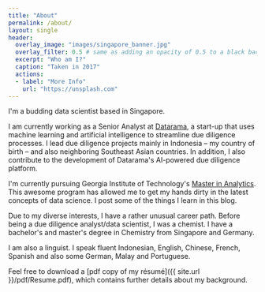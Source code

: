 ```yaml
---
title: "About"
permalink: /about/
layout: single
header:
  overlay_image: "images/singapore_banner.jpg"
  overlay_filter: 0.5 # same as adding an opacity of 0.5 to a black background
  excerpt: "Who am I?"
  caption: "Taken in 2017"
  actions:
  - label: "More Info"
    url: "https://unsplash.com"
---
```


I'm a budding data scientist based in Singapore.


I am currently working as a Senior Analyst at [Datarama](https://datarama.com), a start-up that uses machine learning and artificial intelligence to streamline due diligence processes. I lead due diligence projects mainly in Indonesia – my country of birth – and also neighboring Southeast Asian countries. In addition, I also contribute to the development of Datarama's AI-powered due diligence platform.


I'm currently pursuing Georgia Institute of Technology's [Master in Analytics](http://www.analytics.gatech.edu/). This awesome program has allowed me to get my hands dirty in the latest concepts of data science. I post some of the things I learn in this blog.


Due to my diverse interests, I have a rather unusual career path. Before being a due diligence analyst/data scientist, I was a chemist. I have a bachelor's and master's degree in Chemistry from Singapore and Germany.


I am also a linguist. I speak fluent Indonesian, English, Chinese, French, Spanish and also some German, Malay and Portuguese.


Feel free to download a [pdf copy of my résumé]({{ site.url }}/pdf/Resume.pdf), which contains further details about my background.
